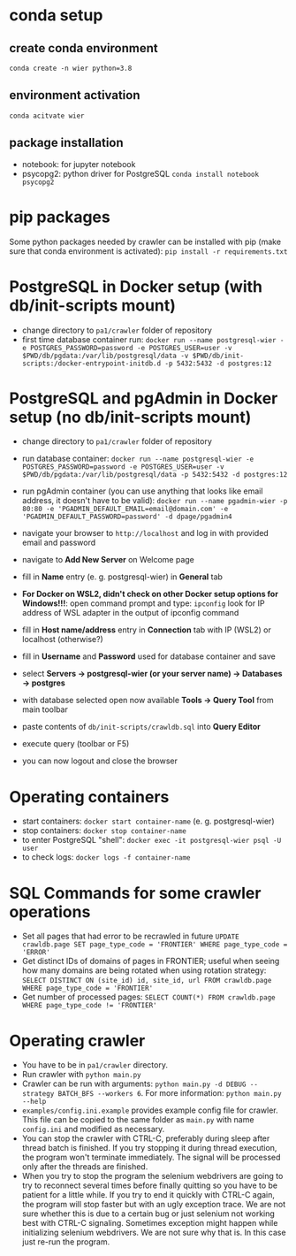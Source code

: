 # conda setup

## create conda environment
`conda create -n wier python=3.8`

## environment activation
`conda acitvate wier`

## package installation
- notebook: for jupyter notebook
- psycopg2: python driver for PostgreSQL
`conda install notebook psycopg2`

# pip packages
Some python packages needed by crawler can be installed with pip (make sure that conda environment is activated):
`pip install -r requirements.txt`

# PostgreSQL in Docker setup (with db/init-scripts mount)
- change directory to `pa1/crawler` folder of repository
- first time database container run:
  `docker run --name postgresql-wier -e POSTGRES_PASSWORD=password -e POSTGRES_USER=user -v $PWD/db/pgdata:/var/lib/postgresql/data -v $PWD/db/init-scripts:/docker-entrypoint-initdb.d -p 5432:5432 -d postgres:12`

# PostgreSQL and pgAdmin in Docker setup (no db/init-scripts mount)
- change directory to `pa1/crawler` folder of repository
- run database container:
  `docker run --name postgresql-wier -e POSTGRES_PASSWORD=password -e POSTGRES_USER=user -v $PWD/db/pgdata:/var/lib/postgresql/data -p 5432:5432 -d postgres:12`
- run pgAdmin container (you can use anything that looks like email address, it doesn't have to be valid):
  `docker run --name pgadmin-wier -p 80:80 -e 'PGADMIN_DEFAULT_EMAIL=email@domain.com' -e 'PGADMIN_DEFAULT_PASSWORD=password' -d dpage/pgadmin4`
- navigate your browser to `http://localhost` and log in with provided email and password
- navigate to **Add New Server** on Welcome page
- fill in **Name** entry (e. g. postgresql-wier) in **General** tab
- **For Docker on WSL2, didn't check on other Docker setup options for Windows!!!**: open command prompt and type: `ipconfig`
   look for IP address of WSL adapter in the output of ipconfig command

- fill in **Host name/address** entry in **Connection** tab with IP (WSL2) or localhost (otherwise?)
- fill in **Username** and **Password** used for database container and save
- select **Servers -> postgresql-wier (or your server name) -> Databases -> postgres**
- with database selected open now available **Tools -> Query Tool** from main toolbar
- paste contents of `db/init-scripts/crawldb.sql` into **Query Editor**
- execute query (toolbar or F5)
- you can now logout and close the browser

# Operating containers
- start containers:
  `docker start container-name` (e. g. postgresql-wier)
- stop containers:
  `docker stop container-name`
- to enter PostgreSQL "shell":
  `docker exec -it postgresql-wier psql -U user`
- to check logs:
  `docker logs -f container-name`

# SQL Commands for some crawler operations

- Set all pages that had error to be recrawled in future
  `UPDATE crawldb.page SET page_type_code = 'FRONTIER' WHERE page_type_code = 'ERROR'`
- Get distinct IDs of domains of pages in FRONTIER; useful when seeing how many domains are
  being rotated when using rotation strategy:
  `SELECT DISTINCT ON (site_id) id, site_id, url FROM crawldb.page WHERE page_type_code = 'FRONTIER'`
- Get number of processed pages:
  `SELECT COUNT(*) FROM crawldb.page WHERE page_type_code != 'FRONTIER'`

# Operating crawler
- You have to be in `pa1/crawler` directory.
- Run crawler with `python main.py`
- Crawler can be run with arguments: `python main.py -d DEBUG --strategy BATCH_BFS --workers 6`. For more information: `python main.py --help`
- `examples/config.ini.example` provides example config file for crawler. This file can
  be copied to the same folder as `main.py` with name `config.ini` and modified as necessary.
- You can stop the crawler with CTRL-C, preferably during sleep after thread batch is finished. If you try stopping
  it during thread execution, the program won't terminate immediately. The signal will be processed only after
  the threads are finished.
- When you try to stop the program the selenium webdrivers are going to try to reconnect several times before
  finally quitting so you have to be patient for a little while. If you try to end it quickly with CTRL-C again,
  the program will stop faster but with an ugly exception trace. We are not sure whether this is due to a
  certain bug or just selenium not working best with CTRL-C signaling. Sometimes exception might happen while
  initializing selenium webdrivers. We are not sure why that is. In this case just re-run the program.